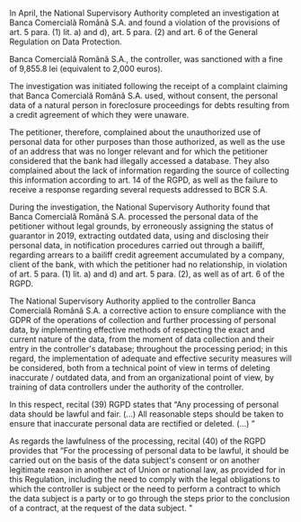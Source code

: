 In April, the National Supervisory Authority completed an investigation at Banca Comercială Română S.A. and found a violation of the provisions of art. 5 para. (1) lit. a) and d), art. 5 para. (2) and art. 6 of the General Regulation on Data Protection.

Banca Comercială Română S.A., the controller, was sanctioned with a fine of 9,855.8 lei (equivalent to 2,000 euros).

The investigation was initiated following the receipt of a complaint claiming that Banca Comercială Română S.A. used, without consent, the personal data of a natural person in foreclosure proceedings for debts resulting from a credit agreement of which they were unaware.

The petitioner, therefore, complained about the unauthorized use of personal data for other purposes than those authorized, as well as the use of an address that was no longer relevant and for which the petitioner considered that the bank had illegally accessed a database. They also complained about the lack of information regarding the source of collecting this information according to art. 14 of the RGPD, as well as the failure to receive a response regarding several requests addressed to BCR S.A.

During the investigation, the National Supervisory Authority found that Banca Comercială Română S.A. processed the personal data of the petitioner without legal grounds, by erroneously assigning the status of guarantor in 2019, extracting outdated data, using and disclosing their personal data, in notification procedures carried out through a bailiff, regarding arrears to a bailiff credit agreement accumulated by a company, client of the bank, with which the petitioner had no relationship, in violation of art. 5 para. (1) lit. a) and d) and art. 5 para. (2), as well as of art. 6 of the RGPD.

The National Supervisory Authority applied to the controller Banca Comercială Română S.A. a corrective action to ensure compliance with the GDPR of the operations of collection and further processing of personal data, by implementing effective methods of respecting the exact and current nature of the data, from the moment of data collection and their entry in the controller's database; throughout the processing period; in this regard, the implementation of adequate and effective security measures will be considered, both from a technical point of view in terms of deleting inaccurate / outdated data, and from an organizational point of view, by training of data controllers under the authority of the controller.

In this respect, recital (39) RGPD states that “Any processing of personal data should be lawful and fair. (...) All reasonable steps should be taken to ensure that inaccurate personal data are rectified or deleted. (...) ”

As regards the lawfulness of the processing, recital (40) of the RGPD provides that “For the processing of personal data to be lawful, it should be carried out on the basis of the data subject's consent or on another legitimate reason in another act of Union or national law, as provided for in this Regulation, including the need to comply with the legal obligations to which the controller is subject or the need to perform a contract to which the data subject is a party or to go through the steps prior to the conclusion of a contract, at the request of the data subject. "
